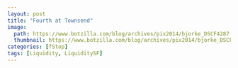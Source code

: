 ```yaml
---
layout: post
title: "Fourth at Townsend"
image:
  path: https://www.botzilla.com/blog/archives/pix2014/bjorke_DSCF4287.jpg
  thumbnail: https://www.botzilla.com/blog/archives/pix2014/bjorke_DSCF4287.jpg
categories: [fStop]
tags: [Liquidity, LiquiditySF]
---
```





